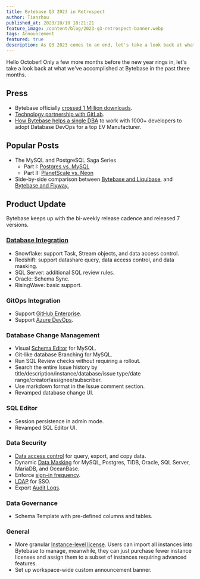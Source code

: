 ```yaml
---
title: Bytebase Q3 2023 in Retrospect
author: Tianzhou
published_at: 2023/10/10 18:21:21
feature_image: /content/blog/2023-q3-retrospect-banner.webp
tags: Announcement
featured: true
description: As Q3 2023 comes to an end, let's take a look back at what we've accomplished at Bytebase in the past three months.
---
```


Hello October! Only a few more months before the new year rings in, let's take a look back at what we've accomplished at Bytebase in the past three months.

## Press

- Bytebase officially [crossed 1 Million downloads](/blog/one-million-downloads/).
- [Technology partnership with GitLab](/blog/bytebase-gitlab-technology-partner/).
- [How Bytebase helps a single DBA](/blog/ev-manufacturer-case-study/) to work with 1000+ developers to adopt Database DevOps for a top EV Manufacturer.

## Popular Posts

- The MySQL and PostgreSQL Saga Series
  - Part I: [Postgres vs. MySQL](/blog/postgres-vs-mysql/)
  - Part II: [PlanetScale vs. Neon](/blog/planetscale-vs-neon/)
- Side-by-side comparison between [Bytebase and Liquibase](/blog/bytebase-vs-liquibase/), and [Bytebase and Flyway.](/blog/bytebase-vs-flyway/)

## Product Update

Bytebase keeps up with the bi-weekly release cadence and released 7 versions.

### [Database Integration](/docs/introduction/supported-databases/)

- Snowflake: support Task, Stream objects, and data access control.
- Redshift: support datashare query, data access control, and data masking.
- SQL Server: additional SQL review rules.
- Oracle: Schema Sync.
- RisingWave: basic support.

### GitOps Integration

- Support [GitHub Enterprise](/docs/vcs-integration/github-enterprise/).
- Support [Azure DevOps](/docs/vcs-integration/azure-devops/).

### Database Change Management

- Visual [Schema Editor](/docs/change-database/schema-editor/) for MySQL.
- Git-like database Branching for MySQL.
- Run SQL Review checks without requiring a rollout.
- Search the entire Issue history by title/description/instance/database/issue type/date range/creator/assignee/subscriber.
- Use markdown format in the Issue comment section.
- Revamped database change UI.

### SQL Editor

- Session persistence in admin mode.
- Revamped SQL Editor UI.

### Data Security

- [Data access control](/docs/security/data-access-control/) for query, export, and copy data.
- Dynamic [Data Masking](/docs/sql-editor/mask-data/) for MySQL, Postgres, TiDB, Oracle, SQL Server, MariaDB, and OceanBase.
- Enforce [sign-in frequency](/docs/administration/sign-in-frequency/).
- [LDAP](/docs/administration/sso/ldap/) for SSO.
- Export [Audit Logs](/docs/security/audit-log/).

### Data Governance

- Schema Template with pre-defined columns and tables.

### General

- More granular [Instance-level license](/docs/administration/license/). Users can import all instances into Bytebase to manage, meanwhile, they can just purchase fewer instance licenses and assign them to a subset of instances requiring advanced features.
- Set up workspace-wide custom announcement banner.